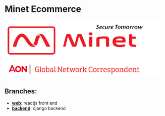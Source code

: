 # Minet Ecommerce

![Minet Logo](logo.png)


## Branches:
- [**web**](https://github.com/Minet-Kenya/minet-ecommerce/tree/web): reactjs front end
- [**backend**](https://github.com/Minet-Kenya/minet-ecommerce/tree/backend): django backend
